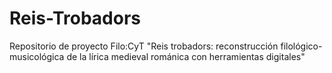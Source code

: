 # Reis-Trobadors
Repositorio de proyecto Filo:CyT "Reis trobadors: reconstrucción filológico-musicológica de la lírica medieval románica con herramientas digitales"
